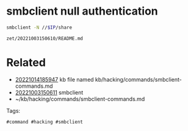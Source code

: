 # smbclient null authentication
```bash
smbclient -N //$IP/share
```

` zet/20221003150610/README.md `

# Related

- [20221014185947](/zet/20221014185947/README.md) kb file named kb/hacking/commands/smbclient-commands.md
- [20221003150611](/zet/20221003150611/README.md) smbclient
- ~/kb/hacking/commands/smbclient-commands.md

Tags:

    #command #hacking #smbclient 

